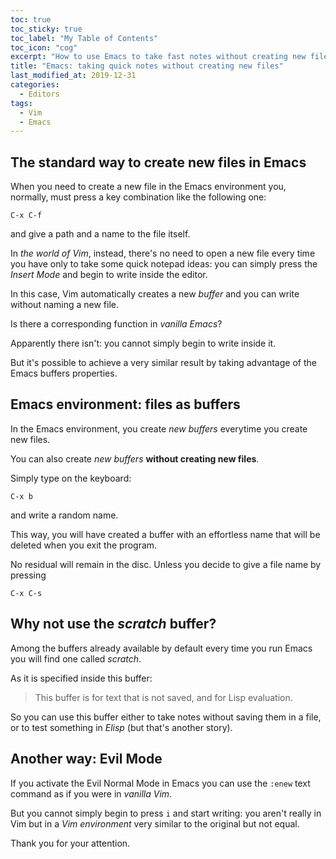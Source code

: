 ```yaml
---
toc: true
toc_sticky: true
toc_label: "My Table of Contents"
toc_icon: "cog"
excerpt: "How to use Emacs to take fast notes without creating new files"
title: "Emacs: taking quick notes without creating new files"
last_modified_at: 2019-12-31
categories:
  - Editors
tags:
  - Vim
  - Emacs
---
```



## The standard way to create new files in Emacs
When you need to create a new file in the Emacs environment you, normally, must press a key combination like the following one: 

```
C-x C-f
```
and give a path and a name to the file itself.

In _the world of Vim_, instead, there's no need to open a new file every time you have only to take  some quick notepad ideas: you can simply  press the _Insert Mode_ and begin to write inside the editor. 

In this case, Vim automatically creates a new _buffer_ and you can write without naming a new file.


Is there a corresponding function in _vanilla Emacs_?

Apparently there isn't: you cannot simply begin to write inside it.

But it's  possible to achieve a very similar result by taking advantage of the Emacs buffers properties.

## Emacs environment: files as buffers ##

In the Emacs environment, you create _new buffers_ everytime you create  new files.

You  can also create _new buffers_ **without creating new files**.


Simply type on the keyboard: 

```
C-x b
```

and write a random name.

This way, you will have created a buffer with an effortless name that will be deleted when you exit the program.

No residual will remain in the disc. Unless you decide to give a file name by pressing 

```
C-x C-s
```

## Why not use the _scratch_ buffer?

Among the buffers already available by default every time you run Emacs you will find one called _scratch_.

As it is specified inside this buffer:

>This buffer is for text that is not saved, and for Lisp evaluation.

So you can use this buffer either to take notes without saving them in a file, or to test something in _Elisp_ (but that's another story).

## Another way: Evil Mode ##

If you activate the Evil Normal Mode in Emacs you can use the `:enew` text command as if you were in _vanilla Vim_.

But you cannot simply begin to press `i` and start writing: you aren't really in Vim but in a _Vim environment_ very similar to the original but not equal.

Thank you for your attention.
